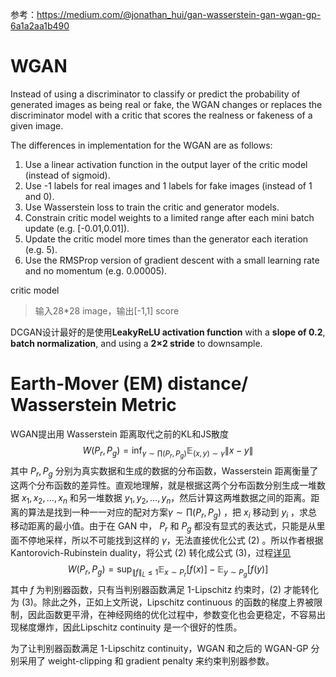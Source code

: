 参考：https://medium.com/@jonathan_hui/gan-wasserstein-gan-wgan-gp-6a1a2aa1b490





# WGAN

Instead of using a discriminator to classify or predict the probability of generated images as being real or fake, the WGAN changes or replaces the discriminator model with a critic that scores the realness or fakeness of a given image.



The differences in implementation for the WGAN are as follows:

1. Use a linear activation function in the output layer of the critic model (instead of sigmoid).
2. Use -1 labels for real images and 1 labels for fake images (instead of 1 and 0).
3. Use Wasserstein loss to train the critic and generator models.
4. Constrain critic model weights to a limited range after each mini batch update (e.g. [-0.01,0.01]).
5. Update the critic model more times than the generator each iteration (e.g. 5).
6. Use the RMSProp version of gradient descent with a small learning rate and no momentum (e.g. 0.00005).



critic model

> 输入28*28 image，输出[-1,1] score





DCGAN设计最好的是使用**LeakyReLU activation function** with a **slope of 0.2**, **batch normalization**, and using a **2×2 stride** to downsample.





# Earth-Mover (EM) distance/ Wasserstein Metric





WGAN提出用 Wasserstein 距离取代之前的KL和JS散度
$$
W\left(P_{r}, P_{g}\right)=\inf _{\gamma \sim \prod\left(P_{r}, P_{g}\right)} \mathbb{E}_{(x, y) \sim \gamma}\|x-y\|
$$
其中 $P_r, P_g$ 分别为真实数据和生成的数据的分布函数，Wasserstein 距离衡量了这两个分布函数的差异性。直观地理解，就是根据这两个分布函数分别生成一堆数据 $x_1, x_2, \dots, x_n$ 和另一堆数据 $y_1, y_2, \dots, y_n$，然后计算这两堆数据之间的距离。距离的算法是找到一种一一对应的配对方案$\gamma \sim \prod\left(P_{r}, P_{g}\right)$ ，把 $x_i$ 移动到 $y_i$ ，求总移动距离的最小值。由于在 GAN 中， $P_r$ 和 $P_g$  都没有显式的表达式，只能是从里面不停地采样，所以不可能找到这样的 $\gamma$，无法直接优化公式 (2) 。所以作者根据 Kantorovich-Rubinstein duality，将公式 (2) 转化成公式 (3)，过程[详见](https://vincentherrmann.github.io/blog/wasserstein/)
$$
W\left(P_{r}, P_{g}\right)=\sup _{\|f\|_{L} \leq 1} \mathbb{E}_{x \sim P_{r}}[f(x)]-\mathbb{E}_{y \sim P_{g}}[f(y)]
$$
其中 $f$ 为判别器函数，只有当判别器函数满足 1-Lipschitz 约束时，(2) 才能转化为 (3)。除此之外，正如上文所说，Lipschitz continuous 的函数的梯度上界被限制，因此函数更平滑，在神经网络的优化过程中，参数变化也会更稳定，不容易出现梯度爆炸，因此Lipschitz continuity 是一个很好的性质。

为了让判别器函数满足 1-Lipschitz continuity，WGAN 和之后的 WGAN-GP 分别采用了 weight-clipping 和 gradient penalty 来约束判别器参数。





